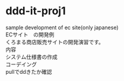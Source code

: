 # ddd-it-proj1<br>
sample development of ec site(only japanese)<br>
ECサイト　の開発例<br>
くろまる商店販売サイトの開発演習です。<br>
内容<br>
システム仕様書の作成<br>
コーデイング<br>
pullでddきたか確認<br>
